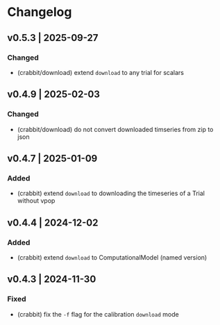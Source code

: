 # Changelog

## v0.5.3 | 2025-09-27

### Changed
- (crabbit/download) extend `download` to any trial for scalars

## v0.4.9 | 2025-02-03

### Changed
- (crabbit/download) do not convert downloaded timseries from zip to json

## v0.4.7 | 2025-01-09

### Added
- (crabbit) extend `download` to downloading the timeseries of a Trial without vpop

## v0.4.4 | 2024-12-02

### Added
- (crabbit) extend `download` to ComputationalModel (named version)

## v0.4.3 | 2024-11-30

### Fixed
- (crabbit) fix the `-f` flag for the calibration `download` mode
